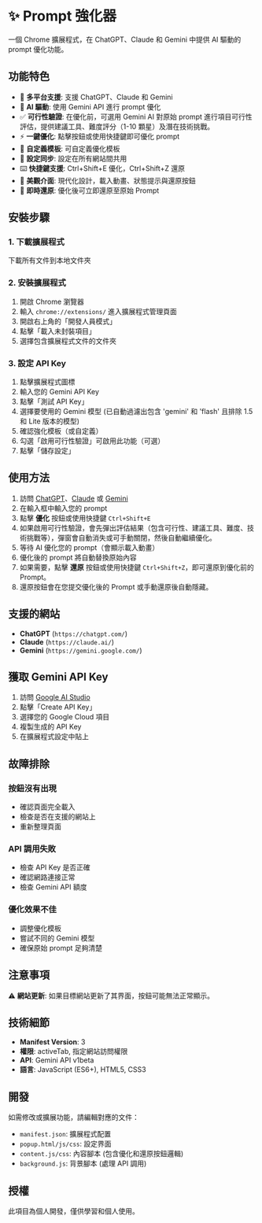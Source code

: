 # ✨ Prompt 強化器

一個 Chrome 擴展程式，在 ChatGPT、Claude 和 Gemini 中提供 AI 驅動的 prompt 優化功能。

## 功能特色

- 🎯 **多平台支援**: 支援 ChatGPT、Claude 和 Gemini
- 🤖 **AI 驅動**: 使用 Gemini API 進行 prompt 優化
- ✅ **可行性驗證**: 在優化前，可選用 Gemini AI 對原始 prompt 進行項目可行性評估，提供建議工具、難度評分（1-10 顆星）及潛在技術挑戰。
- ⚡ **一鍵優化**: 點擊按鈕或使用快捷鍵即可優化 prompt
- 🎨 **自定義模板**: 可自定義優化模板
- 💾 **設定同步**: 設定在所有網站間共用
- ⌨️ **快捷鍵支援**: Ctrl+Shift+E 優化，Ctrl+Shift+Z 還原
- 🎨 **美觀介面**: 現代化設計，載入動畫、狀態提示與還原按鈕
- 🔧 **即時還原**: 優化後可立即還原至原始 Prompt

## 安裝步驟

### 1. 下載擴展程式
下載所有文件到本地文件夾

### 2. 安裝擴展程式
1. 開啟 Chrome 瀏覽器
2. 輸入 `chrome://extensions/` 進入擴展程式管理頁面
3. 開啟右上角的「開發人員模式」
4. 點擊「載入未封裝項目」
5. 選擇包含擴展程式文件的文件夾

### 3. 設定 API Key
1. 點擊擴展程式圖標
2. 輸入您的 Gemini API Key
3. 點擊「測試 API Key」
4. 選擇要使用的 Gemini 模型 (已自動過濾出包含 'gemini' 和 'flash' 且排除 1.5 和 Lite 版本的模型)
5. 確認強化模板（或自定義）
6. 勾選「啟用可行性驗證」可啟用此功能（可選）
7. 點擊「儲存設定」

## 使用方法

1. 訪問 [ChatGPT](https://chatgpt.com/)、[Claude](https://claude.ai/) 或 [Gemini](https://gemini.google.com/)
2. 在輸入框中輸入您的 prompt
3. 點擊 **優化** 按鈕或使用快捷鍵 `Ctrl+Shift+E`
4. 如果啟用可行性驗證，會先彈出評估結果（包含可行性、建議工具、難度、技術挑戰等），彈窗會自動消失或可手動關閉，然後自動繼續優化。
5. 等待 AI 優化您的 prompt（會顯示載入動畫）
6. 優化後的 prompt 將自動替換原始內容
7. 如果需要，點擊 **還原** 按鈕或使用快捷鍵 `Ctrl+Shift+Z`，即可還原到優化前的 Prompt。
8. 還原按鈕會在您提交優化後的 Prompt 或手動還原後自動隱藏。

## 支援的網站

- **ChatGPT** (`https://chatgpt.com/`)
- **Claude** (`https://claude.ai/`)
- **Gemini** (`https://gemini.google.com/`)

## 獲取 Gemini API Key

1. 訪問 [Google AI Studio](https://makersuite.google.com/app/apikey)
2. 點擊「Create API Key」
3. 選擇您的 Google Cloud 項目
4. 複製生成的 API Key
5. 在擴展程式設定中貼上

## 故障排除

### 按鈕沒有出現
- 確認頁面完全載入
- 檢查是否在支援的網站上
- 重新整理頁面

### API 調用失敗
- 檢查 API Key 是否正確
- 確認網路連接正常
- 檢查 Gemini API 額度

### 優化效果不佳
- 調整優化模板
- 嘗試不同的 Gemini 模型
- 確保原始 prompt 足夠清楚

## 注意事項

⚠️ **網站更新**: 如果目標網站更新了其界面，按鈕可能無法正常顯示。

## 技術細節

- **Manifest Version**: 3
- **權限**: activeTab, 指定網站訪問權限
- **API**: Gemini API v1beta
- **語言**: JavaScript (ES6+), HTML5, CSS3

## 開發

如需修改或擴展功能，請編輯對應的文件：
- `manifest.json`: 擴展程式配置
- `popup.html/js/css`: 設定界面
- `content.js/css`: 內容腳本 (包含優化和還原按鈕邏輯)
- `background.js`: 背景腳本 (處理 API 調用)

## 授權

此項目為個人開發，僅供學習和個人使用。 
